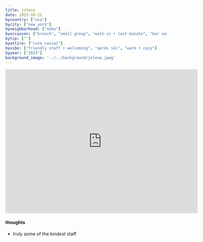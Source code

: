 ```yaml
---
title: jolene
date: 2023-10-22
bycountry: ["usa"]
bycity: ["new york"]
byneighborhood: ["noho"]
byoccasion: ["brunch", "small group", "walk-in • last minute", "bar seating • solo dining", "parents in town"]
bytip: [""]
byattire: ["cute casual"]
byvibe: ["friendly staff • welcoming", "aprés ski", "warm • cozy"]
byyear: ["2023"]
background_image: '../../background/jolene.jpeg'
---
```


<iframe src="https://www.google.com/maps/embed?pb=!1m18!1m12!1m3!1d12093.626653952768!2d-74.01443110369726!3d40.731076438973304!2m3!1f0!2f0!3f0!3m2!1i1024!2i768!4f13.1!3m3!1m2!1s0x89c259aebc50e1df%3A0x4a335b85295c280b!2sJolene!5e0!3m2!1sen!2sus!4v1701466612423!5m2!1sen!2sus" width="600" height="450" style="border:0;" allowfullscreen="" loading="lazy" referrerpolicy="no-referrer-when-downgrade"></iframe>

#### thoughts
* truly some of the kindest staff